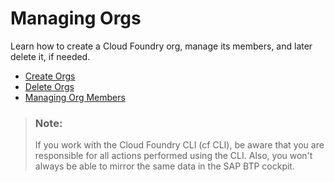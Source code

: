 <!-- loiofe1ebf3cd6fe46798efcaf45c73a54ce -->

# Managing Orgs

Learn how to create a Cloud Foundry org, manage its members, and later delete it, if needed.

-   [Create Orgs](create-orgs-a9b1f54.md)
-   [Delete Orgs](delete-orgs-9a3babd.md)
-   [Managing Org Members](managing-org-members-b792066.md)

> ### Note:  
> If you work with the Cloud Foundry CLI \(cf CLI\), be aware that you are responsible for all actions performed using the CLI. Also, you won't always be able to mirror the same data in the SAP BTP cockpit.

